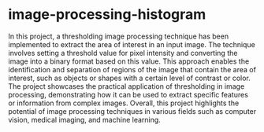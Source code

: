 # image-processing-histogram

In this project, a thresholding image processing technique has been implemented to extract the area of interest in an input image. The technique involves setting a threshold value for pixel intensity and converting the image into a binary format based on this value. This approach enables the identification and separation of regions of the image that contain the area of interest, such as objects or shapes with a certain level of contrast or color. The project showcases the practical application of thresholding in image processing, demonstrating how it can be used to extract specific features or information from complex images. Overall, this project highlights the potential of image processing techniques in various fields such as computer vision, medical imaging, and machine learning.
